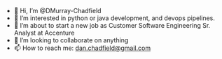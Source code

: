 - 👋 Hi, I’m @DMurray-Chadfield
- 👀 I’m interested in python or java development, and devops pipelines.
- 🌱 I’m about to start a new job as Customer Software Engineering Sr. Analyst at Accenture
- 💞️ I’m looking to collaborate on anything
- 📫 How to reach me: dan.chadfield@gmail.com

<!---
DMurray-Chadfield/DMurray-Chadfield is a ✨ special ✨ repository because its `README.md` (this file) appears on your GitHub profile.
You can click the Preview link to take a look at your changes.
--->

